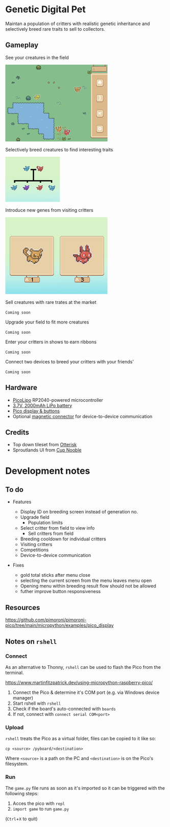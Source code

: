 # Genetic Digital Pet

Maintan a population of critters with realistic genetic inheritance and selectively breed rare traits to sell to collectors.

## Gameplay

See your creatures in the field

![](https://github.com/GarethMurden/genetibit/blob/master/screenshots/field.png?raw=true)

Selectively breed creatures to find interesting traits

![](https://github.com/GarethMurden/genetibit/blob/master/screenshots/inheritance_example.png?raw=true)

Introduce new genes from visiting critters

![](https://github.com/GarethMurden/genetibit/blob/master/screenshots/breeding_selection.png?raw=true)

Sell creatures with rare trates at the market

`Coming soon`

Upgrade your field to fit more creatures

`Coming soon`

Enter your critters in shows to earn ribbons

`Coming soon`

Connect two devices to breed your critters with your friends'

`Coming soon`

## Hardware

- [PicoLipo](https://thepihut.com/products/pico-lipo?variant=40824959467715) RP2040-powered microcontroller
- [3.7V, 2000mAh LiPo battery](https://thepihut.com/products/2000mah-3-7v-lipo-battery?variant=42143258050755)
- [Pico display & buttons](https://thepihut.com/products/pico-display-pack-2-8?variant=43884934791363)
- Optional [magnetic connector](https://thepihut.com/products/diy-magnetic-connector-straight-angle-five-contact-pins?variant=42058938253507) for device-to-device communication

## Credits

- Top down tileset from [Otterisk](https://otterisk.itch.io/)
- Sproutlands UI from [Cup Nooble](https://cupnooble.itch.io/)

# Development notes

## To do

- Features

	- Display ID on breeding screen instead of generation no.
	- Upgrade field
		- Population limits
	- Select critter from field to view info
		- Sell critters from field
	- Breeding cooldown for individual critters
	- Visiting critters
	- Competitions
	- Device-to-device communication

- Fixes
	- gold total sticks after menu close
	- selecting the current screen from the menu leaves menu open
	- Opening menu within breeding result flow should not be allowed
	- futher improve button responsiveness

## Resources 

https://github.com/pimoroni/pimoroni-pico/tree/main/micropython/examples/pico_display


## Notes on `rshell`

### Connect

As an alternative to Thonny, `rshell` can be used to flash the Pico from the terminal.

https://www.martinfitzpatrick.dev/using-micropython-raspberry-pico/

1. Connect the Pico & determine it's COM port (e.g. via Windows device manager)
2. Start rshell with `rshell`
3. Check if the board's auto-connected with `boards`
4. If not, connect with `connect serial COM<port>`

### Upload

`rshell` treats the Pico as a virtual folder, files can be copied to it like so:

`cp <source> /pyboard/<destination>`

Where `<source>` is a path on the PC and `<destination>` is on the Pico's filesystem.

### Run

The `game.py` file runs as soon as it's imported so it can be triggered with the following steps:

1. Acces the pico with `repl`
2.  `import game` to run `game.py`

(`Ctrl`+`X` to quit)
